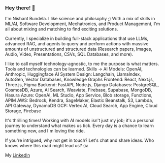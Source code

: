### Hey there! 👋

I'm Nishant Bundela. I like science and philosophy ;) With a mix of skills in ML/AI, Software Development, Mechatronics, and Product Management, I'm all about mixing and matching to find exciting solutions.

Currently, I specialize in building full-stack applications that use LLMs, advanced RAG, and agents to query and perform actions with massive amounts of unstructured and structured data (Research papers, Images, Audio, Video, Presentations, CSVs, SQL Databases, and more).

I like to call myself technology-agnostic, to me the purpose is what matters. Tools and technologies can be learned.
Skills ->
AI Models: OpenAI, Anthropic, Huggingface
AI System Design: Langchain, LlamaIndex, AutoGen, Vector Databases, Knowledge Graphs
Frontend: React, Next.js, Three.js, Figma
Backend: FastAPI, Node.js, Django
Databases: PostgreSQL, CosmosDB, Azure, AI Search, Weaviate, Firebase, Supabase, MongoDB, Hasura
Azure: OpenAI, ML Studio, App Service, Blob storage, Functions, APIM
AWS: Bedrock, Kendra, SageMaker, Elastic Beanstalk, S3, Lambda, API Gateway, DynamoDB
GCP: Vertex AI, Cloud Search, App Engine, Cloud Storage, Firebase


It's thrilling times! Working with AI models isn't just my job; it's a personal journey to understand what makes us tick. Every day is a chance to learn something new, and I'm loving the ride.

If you're intrigued, why not get in touch? Let's chat and share ideas. Who knows where this road might lead us? :)a  

My [LinkedIn](https://www.linkedin.com/in/nishantbundela/)


<!--
**nishantbundela/nishantbundela** is a ✨ _special_ ✨ repository because its `README.md` (this file) appears on your GitHub profile.

Here are some ideas to get you started:

-  I’m currently working on ...
- 🌱 I’m currently learning ...
- 👯 I’m looking to collaborate on ...
- 🤔 I’m looking for help with ...
- 💬 Ask me about ...
- 📫 How to reach me: ...
- 😄 Pronouns: ...
- ⚡ Fun fact: ...
-->
